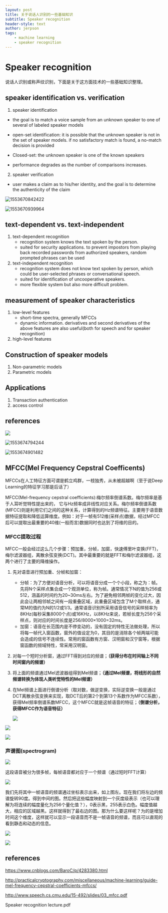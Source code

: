 ```yaml
---
layout: post
title: 关于说话人识别的一些基础知识
subtitle: Speaker recognition
header-style: text
author: jerpson
tags:
    - machine learning
    - speaker recognition
---
```


# Speaker recognition

说话人识别或称声纹识别，下面是关于这方面技术的一些基础知识整理。

## speaker identification vs. verification

1. speaker identification

* the goal is to match a voice sample from an unknown speaker to one of several of labeled speaker models

* open-set identification: it is possible that the unknown speaker is not in the set of speaker models. if no satisfactory match is found, a no-match decision is provided
* Closed-set: the unknown speaker is one of the known speakers
* performance degrades as the number of comparisons increases.

2. speaker verification

* user makes a claim as to his/her identity, and the goal is to determine the authenticity of the claim

![1553670842422](../img/in-post/1553670842422.png)

![1553670939964](../img/in-post/1553670939964.png)

## text-dependent vs. text-independent

1. text-dependent recognition
   * recognition system knows the text spoken by the person.
   * suited for security applications. to prevent impostors from playing back recorded passwords from authorized speakers, random prompted phrases can be used
2. text-independent recognition
   * recognition system does not know text spoken by person, which could be user-selected phrases or conversational speech.
   * suited for identification of uncooperative speakers.
   * more flexible system but also more difficult problem.

## measurement of speaker characteristics

1. low-level features
   * short-time spectra, generally MFCCs
   * dynamic information. derivatives and second derivatives of the above features are also useful(both for speech and for speaker recognition)
2. high-level features

## Construction of speaker models

1. Non-parametric models
2. Parametric models

## Applications

1. Transaction authentication
2. access control

## references

![](../img/in-post/1553674772146.png)

![1553674794244](../img/in-post/1553674794244.png)

![1553674901482](../img/in-post/1553674901482.png)

## MFCC(Mel Frequency Cepstral Coefficents)

MFCCs在人工特征方面可谓是鹤立鸡群，一枝独秀，从未被超越啊（至于说Deep Learning的特征学习那是后话了）

MFCC(Mel-frequency cepstral coefficients):梅尔频率倒谱系数。梅尔频率是基于人耳听觉特性提出来的， 它与Hz频率成非线性对应关系。梅尔频率倒谱系数(MFCC)则是利用它们之间的这种关系，计算得到的Hz频谱特征。主要用于语音数据特征提取和降低运算维度。例如：对于一帧有512维(采样点)数据，经过MFCC后可以提取出最重要的40维(一般而言)数据同时也达到了将维的目的。

### MFCC提取过程

MFCC一般会经过这么几个步骤：预加重，分帧，加窗，快速傅里叶变换(FFT)，梅尔滤波器组，离散余弦变换(DCT)。其中最重要的就是FFT和梅尔滤波器组，这两个进行了主要的降维操作。

1. 先对语音进行预加重、分帧和加窗：
   * 分帧：为了方便对语音分析，可以将语音分成一个个小段，称之为：帧。先将N个采样点集合成一个观测单位，称为帧。通常情况下N的值为256或512，涵盖的时间约为20~30ms左右。为了避免相邻两帧的变化过大，因此会让两相邻帧之间有一段重叠区域，此重叠区域包含了M个取样点，通常M的值约为N的1/2或1/3。通常语音识别所采用语音信号的采样频率为8KHz(每秒采集8000个点)或16KHz，以8KHz来说，若帧长度为256个采样点，则对应的时间长度是256/8000×1000=32ms。
   * 加窗：语音在长范围内是不停变动的，没有固定的特性无法做处理，所以将每一帧代入窗函数，窗外的值设定为0，其目的是消除各个帧两端可能会造成的信号不连续性。常用的窗函数有方窗、汉明窗和汉宁窗等，根据窗函数的频域特性，常采用汉明窗。

2. 对每一个短时分析窗，通过FFT得到对应的频谱；**（获得分布在时间轴上不同时间窗内的频谱）**

3. 将上面的频谱通过Mel滤波器组得到Mel频谱；**（通过Mel频谱，将线形的自然频谱转换为体现人类听觉特性的Mel频谱）**

4. 在Mel频谱上面进行倒谱分析（取对数，做逆变换，实际逆变换一般是通过DCT离散余弦变换来实现，取DCT后的第2个到第13个系数作为MFCC系数），获得Mel频率倒谱系数MFCC，这个MFCC就是这帧语音的特征；**（倒谱分析，获得MFCC作为语音特征）**

   ![](../img/in-post/20130623210522390.jpg)

![](../img/in-post/20130623210540968.jpg)

![](../img/in-post/1553742373644.png)

### 声谱图(spectrogram)

![](../img/in-post/20130623205844093.jpg)

这段语音被分为很多帧，每帧语音都对应于一个频谱（通过短时FFT计算）

![](../img/in-post/20130623205928484.jpg)

我们先将其中一帧语音的频谱通过坐标表示出来，如上图左。现在我们将左边的频谱旋转90度。得到中间的图。然后把这些幅度映射到一个灰度级表示（也可以理解为将连续的幅度量化为256个量化值？），0表示黑，255表示白色。幅度值越大，相应的区域越黑。这样就得到了最右边的图。那为什么要这样呢？为的是增加时间这个维度，这样就可以显示一段语音而不是一帧语音的频谱，而且可以直观的看到静态和动态的信息。

![](../img/in-post/20130623210019187.jpg)

![](../img/in-post/20130623210044156.jpg)

## references

https://www.cnblogs.com/BaroC/p/4283380.html

<http://practicalcryptography.com/miscellaneous/machine-learning/guide-mel-frequency-cepstral-coefficients-mfccs/>

<http://www.speech.cs.cmu.edu/15-492/slides/03_mfcc.pdf>

Speaker recognition lecture.pdf

